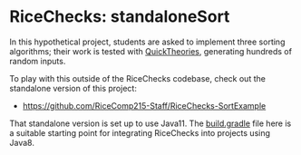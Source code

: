 # RiceChecks: standaloneSort
In this hypothetical project, students are asked to implement three sorting algorithms;
their work is tested with [QuickTheories](https://github.com/quicktheories/QuickTheories),
generating hundreds of random inputs.

To play with this outside of the RiceChecks codebase, check out the standalone version of this project:
- https://github.com/RiceComp215-Staff/RiceChecks-SortExample

That standalone version is set up to use Java11. The [build.gradle](build.gradle) file here 
is a suitable starting point for integrating RiceChecks into projects using Java8.
